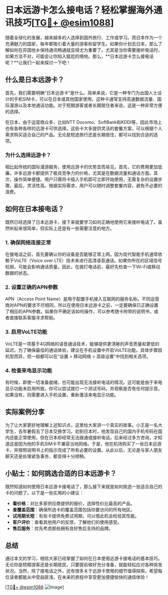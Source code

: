 # 日本远游卡怎么接电话？轻松掌握海外通讯技巧[[TG💪+ @esim1088](https://t.me/s/esim1088)]

随着全球化的发展，越来越多的人选择到国外旅行、工作或学习。而日本作为一个充满魅力的国家，每年都吸引着大量的游客和留学生。如果你计划去日本，那么了解如何在异国他乡保持通讯畅通就显得尤为重要了。尤其是当你需要接听电话时，如果方法不对，可能会让你陷入尴尬的境地。那么，**日本远游卡怎么接电话呢？**让我们一起来探讨一下吧！

## 什么是日本远游卡？

首先，我们需要明确“日本远游卡”是什么。简单来说，它是一种专门为出国人士设计的手机SIM卡，可以在日本或其他国家使用。这种卡通常支持高速数据流量、国际漫游以及本地通话功能。对于短期游客或者长期居住者来说，这是一种非常方便的选择。

在日本，由于运营商众多，比如NTT Docomo、SoftBank和KDDI等，因此市场上也有各种各样的远游卡可供选择。这些卡大多提供灵活的套餐方案，可以根据个人需求购买适合自己的产品。无论是短途旅行还是长期居住，都可以找到合适的选项。

### 为什么选择远游卡？

相比起传统的国际漫游服务，使用远游卡的优势显而易见。首先，它的费用更加低廉。许多远游卡都提供了极具竞争力的价格，尤其是在数据流量和通话方面。其次，操作简单便捷。用户只需将卡插入手机即可立即开始使用，无需复杂的设置步骤。最后，灵活性高。根据实际需求，用户可以随时调整套餐内容，避免不必要的浪费。

## 如何在日本接电话？

既然已经选择了日本远游卡，接下来就要学习如何正确地使用它来接听电话了。虽然听起来很简单，但实际上还是有一些需要注意的地方。

### 1. 确保网络连接正常

在接电话之前，首先要确认你的设备是否能够正常上网。因为现代智能手机通常依赖于VoLTE（Voice over LTE）技术来进行高清语音通话。如果你所在的区域信号较弱，可能会影响通话质量。因此，在拨打电话前，最好先检查一下Wi-Fi或移动数据的状态。

### 2. 设置正确的APN参数

APN（Access Point Name）是用于配置手机接入互联网的服务名称。不同运营商对APN的要求不尽相同，所以在使用日本远游卡之前，一定要确保已正确设置了相应的APN参数。如果你不确定该如何操作，可以参考随卡附带的说明书，或者直接联系客服寻求帮助。

### 3. 启用VoLTE功能

VoLTE是一项基于4G网络的语音通话技术，能够提供更清晰的声音质量和更低的延迟。为了确保最佳的通话体验，建议在手机设置中开启VoLTE功能。具体步骤因机型而异，但一般都可以在“设置 > 移动网络 > 高级设置”中找到相关选项。

### 4. 检查来电显示功能

有时候，即使一切准备就绪，也可能出现无法接听电话的情况。这可能是由于来电显示功能未启用所致。你可以尝试拨打一个测试号码，并观察是否有任何提示音。如果没有，则需要进入手机设置，重新激活来电显示功能。

## 实际案例分享

为了让大家更好地理解上述知识点，这里给大家讲一个真实的故事。小王是一名大学生，去年暑假去了日本交换学习。初到日本时，他发现自己的国内手机号码在国内还能正常使用，但在日本却经常无法拨通或接听电话。后来经过多方咨询，才知道这是因为他的手机SIM卡不兼容当地网络。于是，他在机场购买了一张日本远游卡，并按照说明书上的指示完成了所有必要的设置。从此以后，无论是与家人朋友聊天还是处理紧急事务，都变得十分顺畅。

## 小贴士：如何挑选合适的日本远游卡？

既然知道如何使用日本远游卡接电话了，那么接下来就是如何挑选一张适合自己的卡的问题了。以下是一些实用的小建议：

- **看价格**：对比多家供应商提供的报价，选择性价比最高的产品。
- **查覆盖范围**：确保所选卡的覆盖范围包括你要访问的所有地区。
- **试用期长短**：有些卡提供免费试用期，可以借此机会检验其性能。
- **客户评价**：查看其他用户的反馈，了解他们的使用感受。
- **售后服务**：优先考虑那些拥有良好售后支持的品牌。

## 总结

通过本文的学习，相信大家已经掌握了如何在日本使用远游卡接电话的基本技巧。无论你是短期游客还是长期居民，只要提前做好充分准备，就能轻松应对各种突发状况。当然，除了接电话之外，还有很多关于远游卡使用的细节值得探索。希望每位读者都能从中受益匪浅，在未来的旅程中享受更加便捷愉快的通信体验！

[[TG💪+ @esim1088](https://t.me/s/esim1088) ![Image](https://i.postimg.cc/4NQfJmqS/Snipaste-2025-05-13-00-14-12.png)]